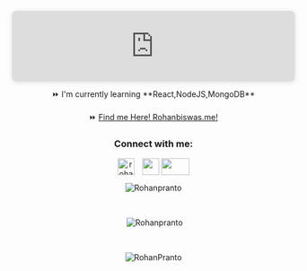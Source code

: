 <div style="position: relative; width: 100%; height: 0; padding-top: 25.0000%;
 padding-bottom: 0; box-shadow: 0 2px 8px 0 rgba(63,69,81,0.16); margin-top: 1.6em; margin-bottom: 0.9em; overflow: hidden;
 border-radius: 8px; will-change: transform;">
  <iframe loading="lazy" style="position: absolute; width: 100%; height: 100%; top: 0; left: 0; border: none; padding: 0;margin: 0;"
    src="https:&#x2F;&#x2F;www.canva.com&#x2F;design&#x2F;DAFVSIil5nM&#x2F;view?embed" allowfullscreen="allowfullscreen" allow="fullscreen">
  </iframe>
</div>


<div align="center">
    ⏩ I'm currently learning **React,NodeJS,MongoDB** <br> <br>
    ⏩ <a align="center" href="https://www.rohanbiswas.me">Find me Here! Rohanbiswas.me!</a>
</div>

<h3 align="center">Connect with me:</h3>
<p align="center">
    <a style="padding-right: 10px;" href="https://www.linkedin.com/in/rohan-biswas-178848239/" target="blank"><img
            align="center"
            src="https://raw.githubusercontent.com/rahuldkjain/github-profile-readme-generator/master/src/images/icons/Social/linked-in-alt.svg"
            alt="rohan-biswas-178848239" height="30" width="30" /></a>
    <a href="https://www.instagram.com/rohan.css"><img align="center" height="30" width="30"
            src="https://upload.wikimedia.org/wikipedia/commons/e/e7/Instagram_logo_2016.svg" alt=""></a>
    <a href="https://www.facebook.com/r.biswasz/"><img align="center" height="30" width="50"
            src="https://1000logos.net/wp-content/uploads/2021/04/Facebook-logo.png" alt=""></a>
</p>

<!-- <h3 align="center">Languages that I know:</h3> -->


<div align="center">
        <p><img src="https://github-readme-stats.vercel.app/api/top-langs?username=Rohanpranto&show_icons=true&locale=en&layout=compact" alt="Rohanpranto" /></p> <br>

<p>&nbsp;<img src="https://github-readme-stats.vercel.app/api?username=Rohanpranto&show_icons=true&locale=en" alt="Rohanpranto" /></p> <br>

<p><img  src="https://github-readme-streak-stats.herokuapp.com/?user=Rohanpranto&" alt="RohanPranto" /></p>
</div>
